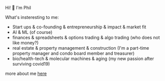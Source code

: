 Hi! 👋 I'm Phil

What's insteresting to me: 
-  Start ups & co-founding & entrepreneurship & impact & market fit
-  AI & ML (of course)
-  finances & spreadsheets & options trading & algo trading (who does not like money?)
-  real estate & property management & construction (I'm a part-time property manager and condo board member and treasurer)
-  bio/health-tech & molecular machines & aging (my new passion after surviving covid19)

more about me [here](https://www.pmunin.com/p/about.html)

